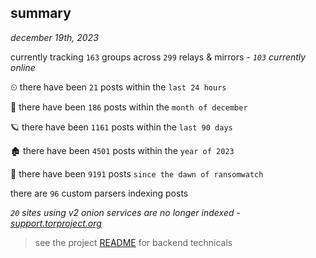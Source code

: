 
## summary
_december 19th, 2023_

currently tracking `163` groups across `299` relays & mirrors - _`103` currently online_

⏲ there have been `21` posts within the `last 24 hours`

🦈 there have been `186` posts within the `month of december`

🪐 there have been `1161` posts within the `last 90 days`

🏚 there have been `4501` posts within the `year of 2023`

🦕 there have been `9191` posts `since the dawn of ransomwatch`

there are `96` custom parsers indexing posts

_`20` sites using v2 onion services are no longer indexed - [support.torproject.org](https://support.torproject.org/onionservices/v2-deprecation/)_

> see the project [README](https://github.com/joshhighet/ransomwatch#ransomwatch--) for backend technicals
